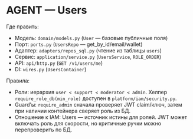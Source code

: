 # AGENT — Users

Где править:
- Модель: `domain/models.py` (`User` — базовые публичные поля)
- Порт: `ports.py` (`UsersRepo` — get_by_id/email/wallet)
- Адаптер: `adapters/repos_sql.py` (чтение из таблицы `users`)
- Сервис: `application/service.py` (`UsersService`, `ROLE_ORDER`)
- API: `api/http.py` (`GET /v1/users/me`)
- DI: `wires.py` (`UsersContainer`)

Правила:
- Роли: иерархия `user < support < moderator < admin`. Хелпер `require_role_db(min_role)` доступен в `platform/iam/security.py`.
- Guard’ы: `require_admin` сначала проверяет JWT claim/ключ, затем при наличии контейнера сверяет роль из БД.
- Отношение к IAM: Users — источник истины для ролей. JWT может включать роль для скорости, но критичные ручки можно перепроверить по БД.

